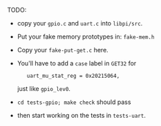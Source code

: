 TODO:
   - copy your `gpio.c` and `uart.c` into `libpi/src`.

   - Put your fake memory prototypes in: `fake-mem.h`
   - Copy your `fake-put-get.c` here.
   - You'll have to add a `case` label in `GET32` for 

            uart_mu_stat_reg = 0x20215064,

     just like `gpio_lev0`.

   - `cd tests-gpio; make check` should pass
   - then start working on the tests in `tests-uart`.
